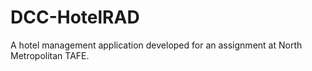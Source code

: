 # DCC-HotelRAD
A hotel management application developed for an assignment at North Metropolitan TAFE.